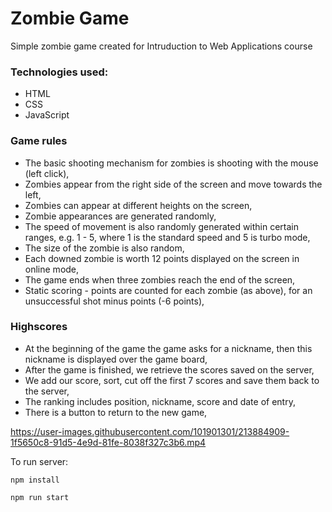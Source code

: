 # Zombie Game

Simple zombie game created for Intruduction to Web Applications course

### Technologies used:
* HTML
* CSS
* JavaScript

### Game rules

- The basic shooting mechanism for zombies is shooting with the mouse (left click),
- Zombies appear from the right side of the screen and move towards the left,
- Zombies can appear at different heights on the screen,
- Zombie appearances are generated randomly,
- The speed of movement is also randomly generated within certain ranges, e.g. 1 - 5, where 1 is the standard speed and 5 is turbo mode,
- The size of the zombie is also random,
- Each downed zombie is worth 12 points displayed on the screen in online mode,
- The game ends when three zombies reach the end of the screen,
- Static scoring - points are counted for each zombie (as above), for an unsuccessful shot minus points (-6 points),

### Highscores

- At the beginning of the game the game asks for a nickname, then this nickname is displayed over the game board,
- After the game is finished, we retrieve the scores saved on the server,
- We add our score, sort, cut off the first 7 scores and save them back to the server,
- The ranking includes position, nickname, score and date of entry,
- There is a button to return to the new game,


https://user-images.githubusercontent.com/101901301/213884909-1f5650c8-91d5-4e9d-81fe-8038f327c3b6.mp4


To run server:

```
npm install
```

```
npm run start
```
